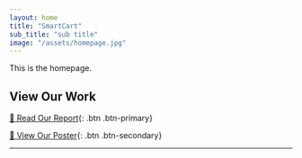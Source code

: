 ```yaml
---
layout: home
title: "SmartCart"
sub_title: "sub title"
image: "/assets/homepage.jpg"
---
```

This is the homepage.



## View Our Work

[📄 Read Our Report](){: .btn .btn-primary}

[📌 View Our Poster](){: .btn .btn-secondary}

---
